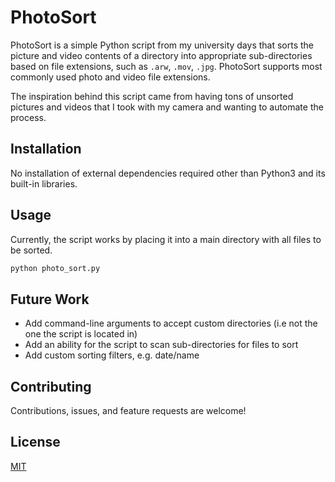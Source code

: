 # PhotoSort
PhotoSort is a simple Python script from my university days that sorts the picture and video contents of a directory into appropriate sub-directories based on file extensions, such as ```.arw```, ```.mov```, ```.jpg```. PhotoSort supports most commonly used photo and video file extensions.

The inspiration behind this script came from having tons of unsorted pictures and videos that I took with my camera and wanting to automate the process.

## Installation
No installation of external dependencies required other than Python3 and its built-in libraries.

## Usage
Currently, the script works by placing it into a main directory with all files to be sorted.

```bash
python photo_sort.py
```

## Future Work
* Add command-line arguments to accept custom directories (i.e not the one the script is located in)
* Add an ability for the script to scan sub-directories for files to sort
* Add custom sorting filters, e.g. date/name

## Contributing
Contributions, issues, and feature requests are welcome!

## License
[MIT](https://choosealicense.com/licenses/mit/)
